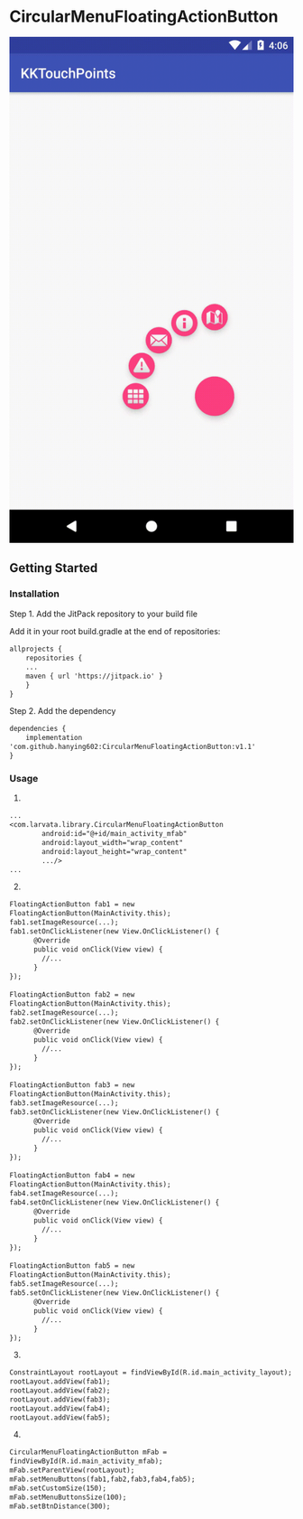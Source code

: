 # CircularMenuFloatingActionButton

![image](https://github.com/hanying602/CircularMenuFloatingActionButton/blob/master/app/src/main/res/drawable/preview.gif)

## Getting Started

### Installation

Step 1. Add the JitPack repository to your build file

Add it in your root build.gradle at the end of repositories:

```
allprojects {
    repositories {
    ...
    maven { url 'https://jitpack.io' }
    }
}
```
Step 2. Add the dependency

```
dependencies {
    implementation 'com.github.hanying602:CircularMenuFloatingActionButton:v1.1'
}
```

### Usage

1.
```
...
<com.larvata.library.CircularMenuFloatingActionButton
        android:id="@+id/main_activity_mfab"
        android:layout_width="wrap_content"
        android:layout_height="wrap_content"
        .../>
...
```

2.
```
FloatingActionButton fab1 = new FloatingActionButton(MainActivity.this);
fab1.setImageResource(...);
fab1.setOnClickListener(new View.OnClickListener() {
      @Override
      public void onClick(View view) {
        //...
      }
});

FloatingActionButton fab2 = new FloatingActionButton(MainActivity.this);
fab2.setImageResource(...);
fab2.setOnClickListener(new View.OnClickListener() {
      @Override
      public void onClick(View view) {
        //...
      }
});

FloatingActionButton fab3 = new FloatingActionButton(MainActivity.this);
fab3.setImageResource(...);
fab3.setOnClickListener(new View.OnClickListener() {
      @Override
      public void onClick(View view) {
        //...
      }
});

FloatingActionButton fab4 = new FloatingActionButton(MainActivity.this);
fab4.setImageResource(...);
fab4.setOnClickListener(new View.OnClickListener() {
      @Override
      public void onClick(View view) {
        //...
      }
});

FloatingActionButton fab5 = new FloatingActionButton(MainActivity.this);
fab5.setImageResource(...);
fab5.setOnClickListener(new View.OnClickListener() {
      @Override
      public void onClick(View view) {
        //...
      }
});
```

3.
```
ConstraintLayout rootLayout = findViewById(R.id.main_activity_layout);
rootLayout.addView(fab1);
rootLayout.addView(fab2);
rootLayout.addView(fab3);
rootLayout.addView(fab4);
rootLayout.addView(fab5);
```

4.
```
CircularMenuFloatingActionButton mFab = findViewById(R.id.main_activity_mfab);
mFab.setParentView(rootLayout);
mFab.setMenuButtons(fab1,fab2,fab3,fab4,fab5);
mFab.setCustomSize(150);
mFab.setMenuButtonsSize(100);
mFab.setBtnDistance(300);
```

